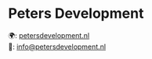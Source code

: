 # Peters Development
🌍: <a href='https://www.petersdevelopment.nl'>petersdevelopment.nl</a><br>
📧: <a href='mailto:info@petersdevelopment.nl'>info@petersdevelopment.nl</a>
